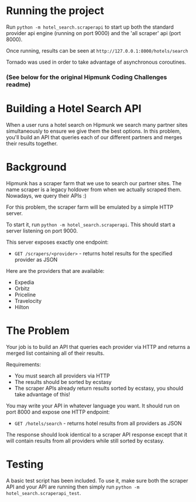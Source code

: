 # Running the project

Run `python -m hotel_search.scraperapi` to start up both the standard provider api engine (running on port 9000) and the 'all scraper' api (port 8000). 
 
Once running, results can be seen at `http://127.0.0.1:8000/hotels/search`

Tornado was used in order to take advantage of asynchronous coroutines.





### (See below for the original Hipmunk Coding Challenges readme) 

# Building a Hotel Search API

When a user runs a hotel search on Hipmunk we search many partner sites simultaneously to ensure we give them the best options. In this problem, you'll build an API that queries each of our different partners and merges their results together.

# Background

Hipmunk has a scraper farm that we use to search our partner sites. The name scraper is a legacy holdover from when we actually scraped them. Nowadays, we query their APIs :)

For this problem, the scraper farm will be emulated by a simple HTTP server.

To start it, run `python -m hotel_search.scraperapi`. This should start a server listening on port 9000.

This server exposes exactly one endpoint:

- `GET /scrapers/<provider>` - returns hotel results for the specified provider as JSON

Here are the providers that are available:

- Expedia
- Orbitz
- Priceline
- Travelocity
- Hilton

# The Problem

Your job is to build an API that queries each provider via HTTP and returns a merged list containing all of their results.

Requirements:
- You must search all providers via HTTP
- The results should be sorted by ecstasy
- The scraper APIs already return results sorted by ecstasy, you should take advantage of this!

You may write your API in whatever language you want. It should run on port 8000 and expose one HTTP endpoint:

- `GET /hotels/search` - returns hotel results from all providers as JSON

The response should look identical to a scraper API response except that it will contain results from all providers while still sorted by ecstasy.

# Testing

A basic test script has been included. To use it, make sure both the scraper API and your API are running then simply run `python -m hotel_search.scraperapi_test`.
